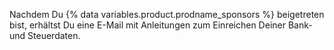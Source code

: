 Nachdem Du {% data variables.product.prodname_sponsors %} beigetreten bist, erhältst Du eine E-Mail mit Anleitungen zum Einreichen Deiner Bank- und Steuerdaten.
